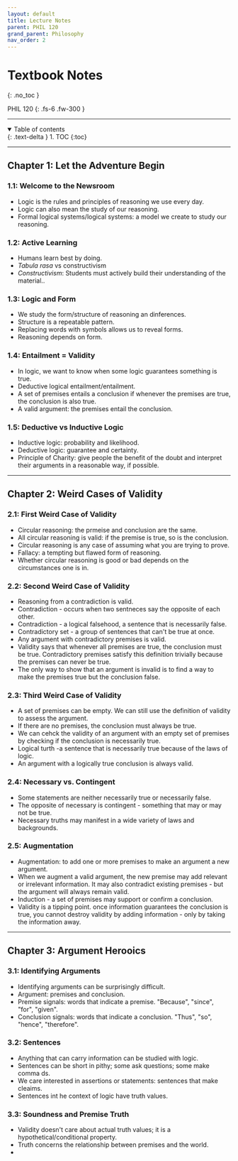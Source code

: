 ```yaml
---
layout: default
title: Lecture Notes
parent: PHIL 120
grand_parent: Philosophy
nav_order: 2
---
```


# Textbook Notes
{: .no_toc }

PHIL 120
{: .fs-6 .fw-300 }

---

<details open markdown="block">
  <summary>
    Table of contents
  </summary>
  {: .text-delta }
1. TOC
{:toc}
</details>

---

## Chapter 1: Let the Adventure Begin

### 1.1: Welcome to the Newsroom
- Logic is the rules and principles of reasoning we use every day.
- Logic can also mean the study of our reasoning.
- Formal logical systems/logical systems: a model we create to study our reasoning.

### 1.2: Active Learning 
- Humans learn best by doing.
- *Tabula rasa* vs constructivism
- *Constructivism*: Students must actively build their understanding of the material..

### 1.3: Logic and Form
- We study the form/structure of reasoning an dinferences.
- Structure is a repeatable pattern.
- Replacing words with symbols allows us to reveal forms. 
- Reasoning depends on form.

### 1.4: Entailment = Validity
- In logic, we want to know when some logic guarantees something is true. 
- Deductive logical entailment/entailment.
- A set of premises entails a conclusion if whenever the premises are true, the conclusion is also true.
- A valid argument: the premises entail the conclusion.

### 1.5: Deductive vs Inductive Logic
- Inductive logic: probability and likelihood.
- Deductive logic: guarantee and certainty.
- Principle of Charity: give people the benefit of the doubt and interpret their arguments in a reasonable way, if possible.

---

## Chapter 2: Weird Cases of Validity

### 2.1: First Weird Case of Validity
- Circular reasoning: the prmeise and conclusion are the same.
- All circular reasoning is valid: if the premise is true, so is the conclusion.
- Circular reasoning is any case of assuming what you are trying to prove.
- Fallacy: a tempting but flawed form of reasoning. 
- Whether circular reasoning is good or bad depends on the circumstances one is in.

### 2.2: Second Weird Case of Validity
- Reasoning from a contradiction is valid.
- Contradiction - occurs when two sentneces say the opposite of each other. 
- Contradiction - a logical falsehood, a sentence that is necessarily false.
- Contradictory set - a group of sentences that can't be true at once.
- Any argument with contradictory premises is valid.
- Validity says that whenever all premises are true, the conclusion must be true. Contradictory premises satisfy this definition trivially because the premises can never be true.
- The only way to show that an argument is invalid is to find a way to make the premises true but the conclusion false.

### 2.3: Third Weird Case of Validity
- A set of premises can be empty. We can still use the definition of validity to assess the argument.
- If there are no premises, the conclusion must always be true.
- We can cehck the validity of an argument with an empty set of premises by checking if the conclusion is necessarily true.
- Logical turth -a sentence that is necessarily true because of the laws of logic.
- An argument with a logically true conclusion is always valid.


### 2.4: Necessary vs. Contingent
- Some statements are neither necessarily true or necessarily false.
- The opposite of necessary is contingent - something that may or may not be true.
- Necessary truths may manifest in a wide variety of laws and backgrounds.

### 2.5: Augmentation
- Augmentation: to add one or more premises to make an argument a new argument.
- When we augment a valid argument, the new premise may add relevant or irrelevant information. It may also contradict existing premises - but the argument will always remain valid.
- Induction - a set of premises may support or confirm a conclusion.
- Validity is a tipping point. once information guarantees the conclusion is true, you cannot destroy validity by adding information - only by taking the information away.

---

## Chapter 3: Argument Herooics

### 3.1: Identifying Arguments
- Identifying arguments can be surprisingly difficult.
- Argument: premises and conclusion.
- Premise signals: words that indicate a premise. "Because", "since", "for", "given".
- Conclusion signals: words that indicate a conclusion. "Thus", "so", "hence", "therefore".

### 3.2: Sentences
- Anything that can carry information can be studied with logic.
- Sentences can be short in pithy; some ask questions; some make comma ds.
- We care interested in assertions or statements: sentences that make cleaims.
- Sentences int he context of logic have truth values.

### 3.3: Soundness and Premise Truth
- Validity doesn't care about actual truth values; it is a hypothetical/conditional property.
- Truth concerns the relationship between premises and the world.
- 























